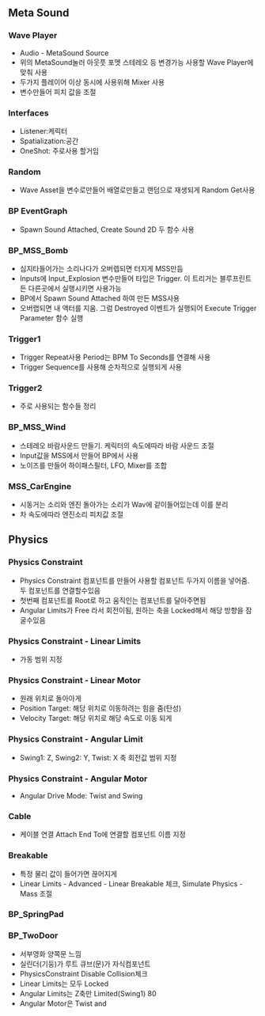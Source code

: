 ## Meta Sound

### Wave Player
- Audio - MetaSound Source
- 위의 MetaSound눌러 아웃풋 포멧 스테레오 등 변경가능 사용할 Wave Player에 맞춰 사용
- 두가지 플레이어 이상 동시에 사용위해 Mixer 사용
- 변수만들어 피치 값을 조절

### Interfaces
- Listener:케릭터
- Spatialization:공간
- OneShot: 주로사용 할거임

### Random
- Wave Asset을 변수로만들어 배열로만들고 랜덤으로 재생되게 Random Get사용

### BP EventGraph
- Spawn Sound Attached, Create Sound 2D 두 함수 사용 

### BP_MSS_Bomb
- 심지타들어가는 소리나다가 오버렙되면 터지게 MSS만듬
- Inputs에 Input_Explosion 변수만들어 타입은 Trigger. 이 트리거는 블루프린트든 다른곳에서 실행시키면 사용가능
- BP에서 Spawn Sound Attached 하여 만든 MSS사용
- 오버랩되면 내 액터를 지움. 그럼 Destroyed 이벤트가 실행되어 Execute Trigger Parameter 함수 실행 

### Trigger1
- Trigger Repeat사용 Period는 BPM To Seconds를 연결해 사용
- Trigger Sequence를 사용해 순차적으로 실행되게 사용

### Trigger2
- 주로 사용되는 함수들 정리

### BP_MSS_Wind
- 스테레오 바람사운드 만들기. 케릭터의 속도에따라 바람 사운드 조절
- Input값을 MSS에서 만들어 BP에서 사용
- 노이즈를 만들어 하이패스필터, LFO, Mixer를 조합 

### MSS_CarEngine
- 시동거는 소리와 엔진 돌아가는 소리가 Wav에 같이들어있는데 이를 분리
- 차 속도에따라 엔진소리 피치값 조절


## Physics

### Physics Constraint
- Physics Constraint 컴포넌트를 만들어 사용할 컴포넌트 두가지 이름을 넣어줌. 두 컴포넌트를 연결할수있음
- 첫번째 컴포넌트를 Root로 하고 움직인는 컴포넌트를 달아주면됨
- Angular Limits가 Free 라서 회전이됨,  원하는 축을 Locked해서 해당 방향을 잠굴수있음

### Physics Constraint - Linear Limits
- 가동 범위 지정

### Physics Constraint - Linear Motor
- 원래 위치로 돌아아게 
- Position Target: 해당 위치로 이동하려는 힘을 줌(탄성)
- Velocity Target: 해당 위치로 해당 속도로 이동 되게

### Physics Constraint - Angular Limit
- Swing1: Z, Swing2: Y, Twist: X 축   회전값 범위 지정

### Physics Constraint - Angular Motor
- Angular Drive Mode: Twist and Swing

### Cable
- 케이블 연결 Attach End To에 연결할 컴포넌트 이름 지정 

### Breakable
- 특정 물리 값이 들어가면 끊어지게
- Linear Limits - Advanced - Linear Breakable 체크, Simulate Physics - Mass 조절

### BP_SpringPad


### BP_TwoDoor
- 서부영화 양쪽문 느낌
- 실린더(기둥)가 루트 큐브(문)가 자식컴포넌트
- PhysicsConstraint Disable Collision체크
- Linear Limits는 모두 Locked 
- Angular Limits는 Z축만 Limited(Swing1) 80
- Angular Motor은 Twist and